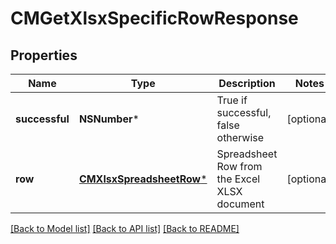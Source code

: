 # CMGetXlsxSpecificRowResponse

## Properties
Name | Type | Description | Notes
------------ | ------------- | ------------- | -------------
**successful** | **NSNumber*** | True if successful, false otherwise | [optional] 
**row** | [**CMXlsxSpreadsheetRow***](CMXlsxSpreadsheetRow.md) | Spreadsheet Row from the Excel XLSX document | [optional] 

[[Back to Model list]](../README.md#documentation-for-models) [[Back to API list]](../README.md#documentation-for-api-endpoints) [[Back to README]](../README.md)


